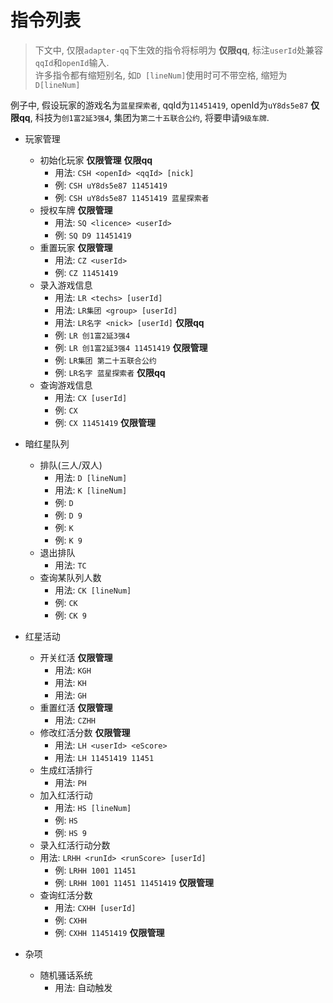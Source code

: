 # 指令列表

> 下文中, 仅限`adapter-qq`下生效的指令将标明为 **仅限qq**, 标注`userId`处兼容`qqId`和`openId`输入.  
> 许多指令都有缩短别名, 如`D [lineNum]`使用时可不带空格, 缩短为`D[lineNum]`

例子中, 假设玩家的游戏名为`蓝星探索者`, qqId为`11451419`, openId为`uY8ds5e87` **仅限qq**, 科技为`创1富2延3强4`, 集团为`第二十五联合公约`, 将要申请`9级车牌`.

- 玩家管理
  - 初始化玩家 **仅限管理** **仅限qq**
    - 用法: `CSH <openId> <qqId> [nick]`
    - 例: `CSH uY8ds5e87 11451419`
    - 例: `CSH uY8ds5e87 11451419 蓝星探索者`
  - 授权车牌 **仅限管理**
    - 用法: `SQ <licence> <userId>`
    - 例: `SQ D9 11451419`
  - 重置玩家 **仅限管理**
    - 用法: `CZ <userId>`
    - 例: `CZ 11451419`
  - 录入游戏信息
    - 用法: `LR <techs> [userId]`
    - 用法: `LR集团 <group> [userId]`
    - 用法: `LR名字 <nick> [userId]` **仅限qq**
    - 例: `LR 创1富2延3强4`
    - 例: `LR 创1富2延3强4 11451419` **仅限管理**
    - 例: `LR集团 第二十五联合公约`
    - 例: `LR名字 蓝星探索者` **仅限qq**
  - 查询游戏信息
    - 用法: `CX [userId]`
    - 例: `CX`
    - 例: `CX 11451419` **仅限管理**

- 暗红星队列
  - 排队(三人/双人)
    - 用法: `D [lineNum]`
    - 用法: `K [lineNum]`
    - 例: `D`
    - 例: `D 9`
    - 例: `K`
    - 例: `K 9`
  - 退出排队
    - 用法: `TC`
  - 查询某队列人数
    - 用法: `CK [lineNum]`
    - 例: `CK`
    - 例: `CK 9`

- 红星活动
  - 开关红活 **仅限管理**
    - 用法: `KGH`
    - 用法: `KH`
    - 用法: `GH`
  - 重置红活 **仅限管理**
    - 用法: `CZHH`
  - 修改红活分数 **仅限管理**
    - 用法: `LH <userId> <eScore>`
    - 用法: `LH 11451419 11451`
  - 生成红活排行
    - 用法: `PH`
  - 加入红活行动
    - 用法: `HS [lineNum]`
    - 例: `HS`
    - 例: `HS 9`
  - 录入红活行动分数
  - 用法: `LRHH <runId> <runScore> [userId]`
    - 例: `LRHH 1001 11451`
    - 例: `LRHH 1001 11451 11451419` **仅限管理**
  - 查询红活分数
    - 用法: `CXHH [userId]`
    - 例: `CXHH`
    - 例: `CXHH 11451419` **仅限管理**

- 杂项
  - 随机骚话系统
    - 用法: 自动触发
